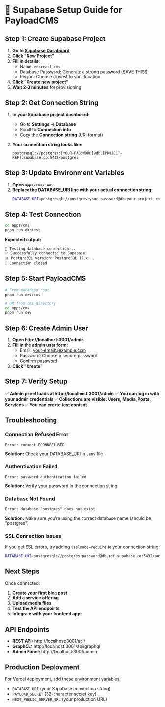# 🚀 Supabase Setup Guide for PayloadCMS

## Step 1: Create Supabase Project

1. **Go to [Supabase Dashboard](https://supabase.com/dashboard)**
2. **Click "New Project"**
3. **Fill in details:**
   - Name: `encreasl-cms`
   - Database Password: Generate a strong password (SAVE THIS!)
   - Region: Choose closest to your location
4. **Click "Create new project"**
5. **Wait 2-3 minutes** for provisioning

## Step 2: Get Connection String

1. **In your Supabase project dashboard:**
   - Go to **Settings** → **Database**
   - Scroll to **Connection info**
   - Copy the **Connection string** (URI format)

2. **Your connection string looks like:**
   ```
   postgresql://postgres:[YOUR-PASSWORD]@db.[PROJECT-REF].supabase.co:5432/postgres
   ```

## Step 3: Update Environment Variables

1. **Open `apps/cms/.env`**
2. **Replace the DATABASE_URI line with your actual connection string:**
   ```bash
   DATABASE_URI=postgresql://postgres:your_password@db.your_project_ref.supabase.co:5432/postgres
   ```

## Step 4: Test Connection

```bash
cd apps/cms
pnpm run db:test
```

**Expected output:**
```
🔄 Testing database connection...
✅ Successfully connected to Supabase!
📊 PostgreSQL version: PostgreSQL 15.x...
🔌 Connection closed
```

## Step 5: Start PayloadCMS

```bash
# From monorepo root
pnpm run dev:cms

# OR from cms directory
cd apps/cms
pnpm run dev
```

## Step 6: Create Admin User

1. **Open http://localhost:3001/admin**
2. **Fill in the admin user form:**
   - Email: your-email@example.com
   - Password: Choose a secure password
   - Confirm password
3. **Click "Create"**

## Step 7: Verify Setup

✅ **Admin panel loads at http://localhost:3001/admin**
✅ **You can log in with your admin credentials**
✅ **Collections are visible: Users, Media, Posts, Services**
✅ **You can create test content**

## Troubleshooting

### Connection Refused Error
```
Error: connect ECONNREFUSED
```
**Solution:** Check your DATABASE_URI in `.env` file

### Authentication Failed
```
Error: password authentication failed
```
**Solution:** Verify your password in the connection string

### Database Not Found
```
Error: database "postgres" does not exist
```
**Solution:** Make sure you're using the correct database name (should be "postgres")

### SSL Connection Issues
If you get SSL errors, try adding `?sslmode=require` to your connection string:
```bash
DATABASE_URI=postgresql://postgres:password@db.ref.supabase.co:5432/postgres?sslmode=require
```

## Next Steps

Once connected:
1. **Create your first blog post**
2. **Add a service offering**
3. **Upload media files**
4. **Test the API endpoints**
5. **Integrate with your frontend apps**

## API Endpoints

- **REST API:** http://localhost:3001/api/
- **GraphQL:** http://localhost:3001/api/graphql
- **Admin Panel:** http://localhost:3001/admin

## Production Deployment

For Vercel deployment, add these environment variables:
- `DATABASE_URI` (your Supabase connection string)
- `PAYLOAD_SECRET` (32-character secret key)
- `NEXT_PUBLIC_SERVER_URL` (your production URL)
